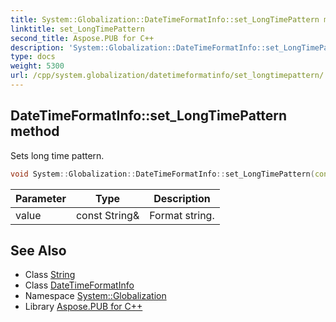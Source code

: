 ```yaml
---
title: System::Globalization::DateTimeFormatInfo::set_LongTimePattern method
linktitle: set_LongTimePattern
second_title: Aspose.PUB for C++
description: 'System::Globalization::DateTimeFormatInfo::set_LongTimePattern method. Sets long time pattern in C++.'
type: docs
weight: 5300
url: /cpp/system.globalization/datetimeformatinfo/set_longtimepattern/
---
```

## DateTimeFormatInfo::set_LongTimePattern method


Sets long time pattern.

```cpp
void System::Globalization::DateTimeFormatInfo::set_LongTimePattern(const String &value)
```


| Parameter | Type | Description |
| --- | --- | --- |
| value | const String\& | Format string. |

## See Also

* Class [String](../../../system/string/)
* Class [DateTimeFormatInfo](../)
* Namespace [System::Globalization](../../)
* Library [Aspose.PUB for C++](../../../)
